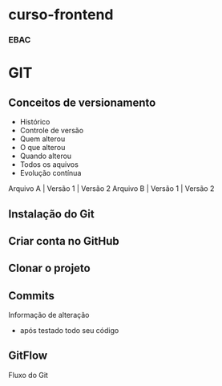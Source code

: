 # curso-frontend
### EBAC

# GIT
## Conceitos de versionamento
 - Histórico
 - Controle de versão
 - Quem alterou
 - O que alterou
 - Quando alterou
 - Todos os aquivos
 - Evolução contínua

 Arquivo A | Versão 1 | Versão 2
 Arquivo B | Versão 1 | Versão 2

 ## Instalação do Git

 ## Criar conta no GitHub

 ## Clonar o projeto

 ## Commits
  Informação de alteração
  - após testado todo seu código

 ## GitFlow
  Fluxo do Git
